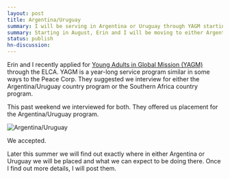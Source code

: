 ```yaml
---
layout: post
title: Argentina/Uruguay
summary: I will be serving in Argentina or Uruguay through YAGM starting in August.
summary: Starting in August, Erin and I will be moving to either Argentina or Uruguay and living there for a year.
status: publish
hn-discussion:
---
```


Erin and I recently applied for [Young Adults in Global Mission (YAGM)](http://www.elca.org/Who-We-Are/Our-Three-Expressions/Churchwide-Organization/Global-Mission/Engage-in-Global-Mission/Global-Service/Basics-of-Global-Service/Young-Adults.aspx)
through the ELCA. YAGM is a year-long service program similar in some ways
to the Peace Corp. They suggested we interview for either the
Argentina/Uruguay country program or the Southern Africa country program.

This past weekend we interviewed for both. They offered us placement for the
Argentina/Uruguay program.

![Argentina/Uruguay](http://i.imgur.com/HkRooQ5.jpg)

We accepted.

Later this summer we will find out exactly where in either Argentina or
Uruguay we will be placed and what we can expect to be doing there. Once I
find out more details, I will post them.
